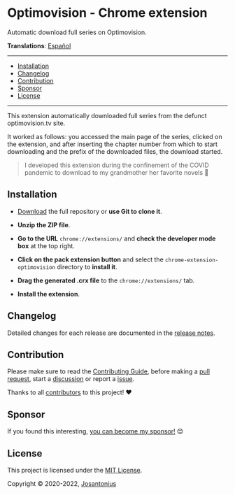 # Optimovision - Chrome extension

Automatic download full series on Optimovision.

**Translations**: [Español](.github/lang/es-ES/README.md)

---

- [Installation](#installation)
- [Changelog](#changelog)
- [Contribution](#contribution)
- [Sponsor](#sponsor)
- [License](#license)

---

This extension automatically downloaded full series from the defunct optimovision.tv site.

It worked as follows: you accessed the main page of the series, clicked on the extension, and after inserting the
chapter number from which to start downloading and the prefix of the downloaded files, the download started.

  > I developed this extension during the confinement of the COVID pandemic
  > to download to my grandmother her favorite novels :older_woman:

## Installation

- [Download](https://github.com/josantonius/chrome-extension-optimovision/archive/master.zip) the full repository
or **use Git to clone it**.

- **Unzip the ZIP file**.

- **Go to the URL** `chrome://extensions/` and **check the developer mode box** at the top right.

- **Click on the pack extension button** and select the `chrome-extension-optimovision` directory to **install it**.

- **Drag the generated .crx file** to the `chrome://extensions/` tab.

- **Install the extension**.

## Changelog

Detailed changes for each release are documented in the
[release notes](https://github.com/josantonius/chrome-extension-optimovision/releases).

## Contribution

Please make sure to read the [Contributing Guide](.github/CONTRIBUTING.md),
before making a [pull request](.github/CONTRIBUTING.md#pull-requests),
start a [discussion](.github/CONTRIBUTING.md#discussions) or
report a [issue](.github/CONTRIBUTING.md#issues).

Thanks to all [contributors](https://github.com/josantonius/chrome-extension-optimovision/graphs/contributors)
to this project! :heart:

## Sponsor

If you found this interesting,
[you can become my sponsor!](https://github.com/josantonius#sponsor) :blush:

## License

This project is licensed under the [MIT License](LICENSE).

Copyright © 2020-2022, [Josantonius](https://github.com/josantonius#contact)
